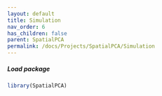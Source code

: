 ```yaml
---
layout: default
title: Simulation
nav_order: 6
has_children: false
parent: SpatialPCA
permalink: /docs/Projects/SpatialPCA/Simulation
---
```


##### Load package
```R
library(SpatialPCA)
```

